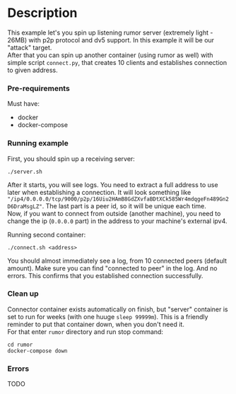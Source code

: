 # Description
This example let's you spin up listening rumor server (extremely light - 26MB) with p2p protocol and dv5 support. In this example it will be our "attack" target.  
After that you can spin up another container (using rumor as well) with simple script `connect.py`, that creates 10 clients and establishes connection to given address.  

### Pre-requirements
Must have:  
* docker  
* docker-compose  

### Running example
First, you should spin up a receiving server:
```
./server.sh  
```
After it starts, you will see logs. You need to extract a full address to use later when establishing a connection. It will look something like `"/ip4/0.0.0.0/tcp/9000/p2p/16Uiu2HAmB8GdZXvfaBDtXCk585Wr4mdqgeFn489Gn2D6DraMsgLZ"`. The last part is a peer id, so it will be unique each time.  
Now, if you want to connect from outside (another machine), you need to change the ip (`0.0.0.0` part) in the address to your machine's external ipv4.  
  
Running second container:
```
./connect.sh <address>
```
You should almost immediately see a log, from 10 connected peers (default amount). Make sure you can find "connected to peer" in the log. And no errors. This confirms that you established connection successfully.

### Clean up
Connector container exists automatically on finish, but "server" container is set to run for weeks (with one huuge `sleep 99999m`). This is a friendly reminder to put that container down, when you don't need it.  
For that enter `rumor` directory and run stop command:
```
cd rumor
docker-compose down
```

### Errors
TODO

